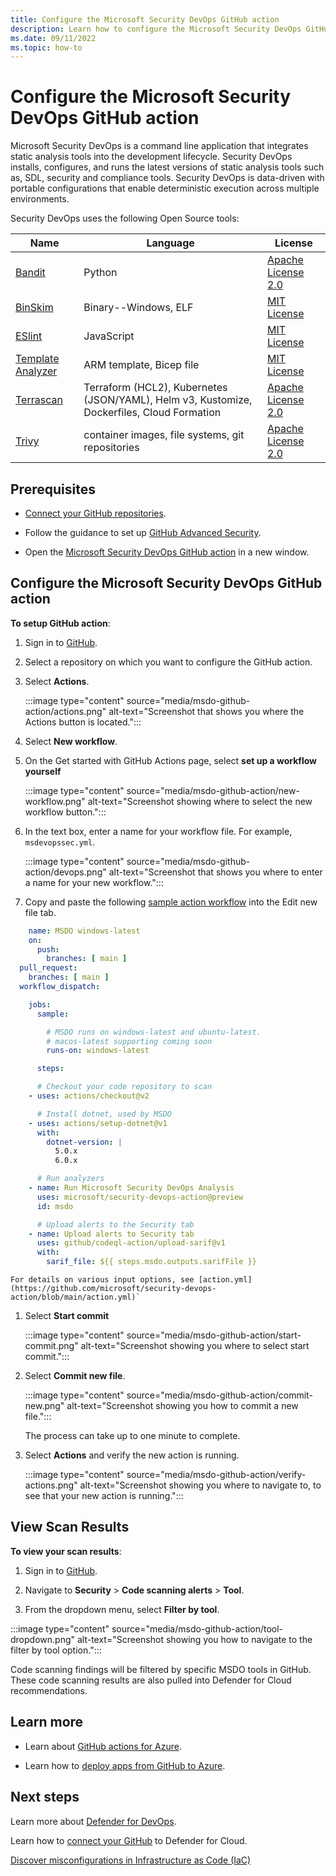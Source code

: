 ```yaml
---
title: Configure the Microsoft Security DevOps GitHub action
description: Learn how to configure the Microsoft Security DevOps GitHub action.
ms.date: 09/11/2022
ms.topic: how-to
---
```


# Configure the Microsoft Security DevOps GitHub action

Microsoft Security DevOps is a command line application that integrates static analysis tools into the development lifecycle. Security DevOps installs, configures, and runs the latest versions of static analysis tools such as, SDL, security and compliance tools. Security DevOps is data-driven with portable configurations that enable deterministic execution across multiple environments.

Security DevOps uses the following Open Source tools:

| Name | Language | License |
|--|--|--|
| [Bandit](https://github.com/PyCQA/bandit) | Python | [Apache License 2.0](https://github.com/PyCQA/bandit/blob/master/LICENSE) |
| [BinSkim](https://github.com/Microsoft/binskim) | Binary--Windows, ELF | [MIT License](https://github.com/microsoft/binskim/blob/main/LICENSE) |
| [ESlint](https://github.com/eslint/eslint) | JavaScript | [MIT License](https://github.com/eslint/eslint/blob/main/LICENSE) |
| [Template Analyzer](https://github.com/Azure/template-analyzer) | ARM template, Bicep file | [MIT License](https://github.com/Azure/template-analyzer/blob/main/LICENSE.txt) |
| [Terrascan](https://github.com/accurics/terrascan) | Terraform (HCL2), Kubernetes (JSON/YAML), Helm v3, Kustomize, Dockerfiles, Cloud Formation | [Apache License 2.0](https://github.com/accurics/terrascan/blob/master/LICENSE) |
| [Trivy](https://github.com/aquasecurity/trivy) | container images, file systems, git repositories | [Apache License 2.0](https://github.com/aquasecurity/trivy/blob/main/LICENSE) |

## Prerequisites

- [Connect your GitHub repositories](quickstart-onboard-github.md).

- Follow the guidance to set up [GitHub Advanced Security](https://docs.github.com/en/organizations/keeping-your-organization-secure/managing-security-settings-for-your-organization/managing-security-and-analysis-settings-for-your-organization).

- Open the [Microsoft Security DevOps GitHub action](https://github.com/marketplace/actions/security-devops-action) in a new window.

## Configure the Microsoft Security DevOps GitHub action

**To setup GitHub action**:

1. Sign in to [GitHub](https://www.github.com).

1. Select a repository on which you want to configure the GitHub action.

1. Select **Actions**.

    :::image type="content" source="media/msdo-github-action/actions.png" alt-text="Screenshot that shows you where the Actions button is located.":::

1. Select **New workflow**.

1. On the Get started with GitHub Actions page, select **set up a workflow yourself**

    :::image type="content" source="media/msdo-github-action/new-workflow.png" alt-text="Screenshot showing where to select the new workflow button.":::

1. In the text box, enter a name for your workflow file. For example, `msdevopssec.yml`.

    :::image type="content" source="media/msdo-github-action/devops.png" alt-text="Screenshot that shows you where to enter a name for your new workflow.":::

1. Copy and paste the following [sample action workflow](https://github.com/microsoft/security-devops-action/blob/main/.github/workflows/sample-workflow-windows-latest.yml) into the Edit new file tab.

```yml
    name: MSDO windows-latest
    on:
      push:
        branches: [ main ]
  pull_request:
    branches: [ main ]
  workflow_dispatch:

    jobs:
      sample:

        # MSDO runs on windows-latest and ubuntu-latest.
        # macos-latest supporting coming soon
        runs-on: windows-latest

      steps:

      # Checkout your code repository to scan
    - uses: actions/checkout@v2

      # Install dotnet, used by MSDO
    - uses: actions/setup-dotnet@v1
      with:
        dotnet-version: |
          5.0.x
          6.0.x

      # Run analyzers
    - name: Run Microsoft Security DevOps Analysis
      uses: microsoft/security-devops-action@preview
      id: msdo

      # Upload alerts to the Security tab
    - name: Upload alerts to Security tab
      uses: github/codeql-action/upload-sarif@v1
      with:
        sarif_file: ${{ steps.msdo.outputs.sarifFile }}
```
        
    For details on various input options, see [action.yml](https://github.com/microsoft/security-devops-action/blob/main/action.yml)`                    

1.  Select **Start commit**

    :::image type="content" source="media/msdo-github-action/start-commit.png" alt-text="Screenshot showing you where to select start commit.":::

1.  Select **Commit new file**.

    :::image type="content" source="media/msdo-github-action/commit-new.png" alt-text="Screenshot showing you how to commit a new file.":::

    The process can take up to one minute to complete.

1. Select **Actions** and  verify the new action is running.

    :::image type="content" source="media/msdo-github-action/verify-actions.png" alt-text="Screenshot showing you where to navigate to, to see that your new action is running.":::

## View Scan Results

**To view your scan results**:

1. Sign in to [GitHub](https://www.github.com).

1. Navigate to **Security** > **Code scanning alerts** > **Tool**. 

1. From the dropdown menu, select **Filter by tool**.

:::image type="content" source="media/msdo-github-action/tool-dropdown.png" alt-text="Screenshot showing you how to navigate to the filter by tool option.":::

Code scanning findings will be filtered by specific MSDO tools in GitHub. These code scanning results are also pulled into Defender for Cloud recommendations.

## Learn more

- Learn about [GitHub actions for Azure](/azure/developer/github/github-actions).

- Learn how to [deploy apps from GitHub to Azure](/azure/developer/github/deploy-to-azure).

## Next steps
Learn more about [Defender for DevOps](defender-for-devops-introduction.md).

Learn how to [connect your GitHub](quickstart-onboard-github.md) to Defender for Cloud.

[Discover misconfigurations in Infrastructure as Code (IaC)](iac-vulnerabilities.md)
